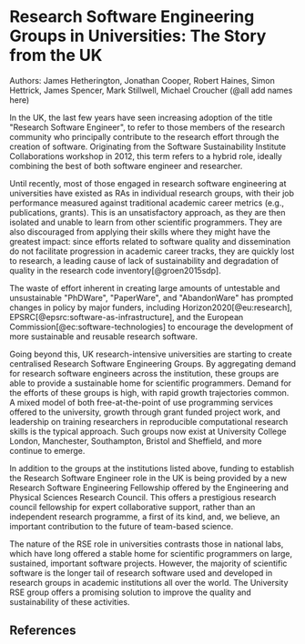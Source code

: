 Research Software Engineering Groups in Universities: The Story from the UK
===========================================================================

Authors: James Hetherington, Jonathan Cooper, Robert Haines, Simon Hettrick, James Spencer, Mark Stillwell, Michael Croucher (@all add names here)

In the UK, the last few years have seen increasing adoption of the title
"Research Software Engineer", to refer to those members of the research
community who principally contribute to the research effort through the
creation of software. Originating from the Software Sustainability Institute
Collaborations workshop in 2012, this term refers to a hybrid role, ideally
combining the best of both software engineer and researcher.

Until recently, most of those engaged in research software engineering at
universities have existed as RAs in individual research groups, with their job
performance measured against traditional academic career metrics (e.g.,
publications, grants). This is an unsatisfactory approach, as they are then
isolated and unable to learn from other scientific programmers. They are also
discouraged from applying their skills where they might have the greatest
impact: since efforts related to software quality and dissemination do not
facilitate progression in academic career tracks, they are quickly lost to
research, a leading cause of lack of sustainability and degradation of quality
in the research code inventory[@groen2015sdp]. 

The waste of effort inherent in creating large amounts of untestable and
unsustainable "PhDWare", "PaperWare", and "AbandonWare" has prompted changes in
policy by major funders, including Horizon2020[@eu:research],
EPSRC[@epsrc:software-as-infrastructure], and the European
Commission[@ec:software-technologies] to encourage the development of more
sustainable and reusable research software.

Going beyond this, UK research-intensive universities are starting to create
centralised Research Software Engineering Groups. By aggregating demand for
research software engineers across the institution, these groups are able to
provide a sustainable home for scientific programmers. Demand for the efforts
of these groups is high, with rapid growth trajectories common. A mixed model
of both free-at-the-point of use programming services offered to the
university, growth through grant funded project work, and leadership on
training researchers in reproducible computational research skills is the
typical approach. Such groups now exist at University College London,
Manchester, Southampton, Bristol and Sheffield, and more continue to emerge.

In addition to the groups at the institutions listed above, funding to
establish the Research Software Engineer role in the UK is being provided by
a new Research Software Engineering Fellowship offered by the Engineering and
Physical Sciences Research Council. This offers a prestigious research
council fellowship for expert collaborative support, rather than an
independent research programme, a first of its kind, and, we believe, an
important contribution to the future of team-based science.

The nature of the RSE role in universities contrasts those in national labs, which
have long offered a stable home for scientific programmers on large, sustained,
important software projects. However, the majority of scientific software is
the longer tail of research software used and developed in research groups in
academic institutions all over the world. The University RSE group offers a promising
solution to improve the quality and sustainability of these activities.

## References
